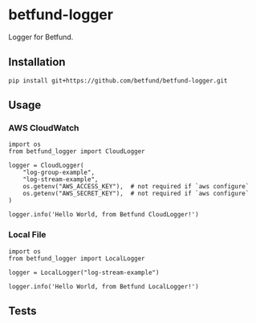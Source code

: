 # betfund-logger
Logger for Betfund.

## Installation

`pip install git+https://github.com/betfund/betfund-logger.git`

## Usage

### AWS CloudWatch
```
import os
from betfund_logger import CloudLogger

logger = CloudLogger(
    "log-group-example",
    "log-stream-example",
    os.getenv("AWS_ACCESS_KEY"),  # not required if `aws configure`
    os.getenv("AWS_SECRET_KEY"),  # not required if `aws configure`
)

logger.info('Hello World, from Betfund CloudLogger!')
```

### Local File
```
import os
from betfund_logger import LocalLogger

logger = LocalLogger("log-stream-example")

logger.info('Hello World, from Betfund LocalLogger!')
```

## Tests